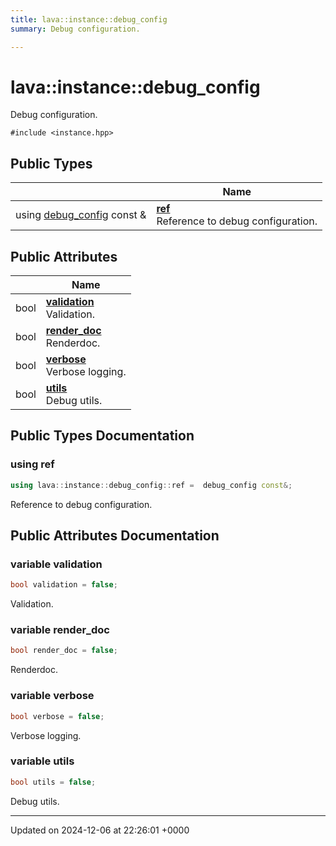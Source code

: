 ```yaml
---
title: lava::instance::debug_config
summary: Debug configuration. 

---
```


# lava::instance::debug_config



Debug configuration. 


`#include <instance.hpp>`

## Public Types

|                | Name           |
| -------------- | -------------- |
| using [debug_config](/_doxybook/Classes/structlava_1_1instance_1_1debug__config.md) const  & | **[ref](/_doxybook/Classes/structlava_1_1instance_1_1debug__config.md#using-ref)** <br>Reference to debug configuration.  |

## Public Attributes

|                | Name           |
| -------------- | -------------- |
| bool | **[validation](/_doxybook/Classes/structlava_1_1instance_1_1debug__config.md#variable-validation)** <br>Validation.  |
| bool | **[render_doc](/_doxybook/Classes/structlava_1_1instance_1_1debug__config.md#variable-render-doc)** <br>Renderdoc.  |
| bool | **[verbose](/_doxybook/Classes/structlava_1_1instance_1_1debug__config.md#variable-verbose)** <br>Verbose logging.  |
| bool | **[utils](/_doxybook/Classes/structlava_1_1instance_1_1debug__config.md#variable-utils)** <br>Debug utils.  |

## Public Types Documentation

### using ref

```cpp
using lava::instance::debug_config::ref =  debug_config const&;
```

Reference to debug configuration. 

## Public Attributes Documentation

### variable validation

```cpp
bool validation = false;
```

Validation. 

### variable render_doc

```cpp
bool render_doc = false;
```

Renderdoc. 

### variable verbose

```cpp
bool verbose = false;
```

Verbose logging. 

### variable utils

```cpp
bool utils = false;
```

Debug utils. 

-------------------------------

Updated on 2024-12-06 at 22:26:01 +0000